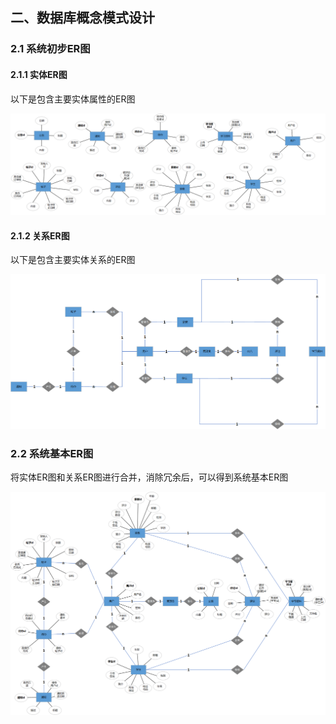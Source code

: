 ## 二、数据库概念模式设计

### 2.1 系统初步ER图

#### 2.1.1 实体ER图

以下是包含主要实体属性的ER图

![实体ER图](..\picture\实体ER图.png#pic_center)

#### 2.1.2 关系ER图

以下是包含主要实体关系的ER图

![关系ER图](..\picture\关系ER图.png)

### 2.2 系统基本ER图

将实体ER图和关系ER图进行合并，消除冗余后，可以得到系统基本ER图

![数据库ER图](..\picture\数据库ER图.png)

